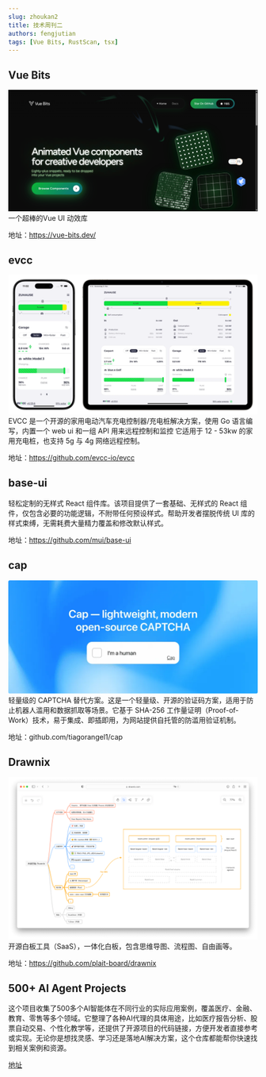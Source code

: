 ```yaml
---
slug: zhoukan2
title: 技术周刊二
authors: fengjutian
tags: [Vue Bits, RustScan, tsx]
---
```



## Vue Bits
![alt text](./static/imgs/vuebits.png)
一个超棒的Vue UI 动效库

地址：https://vue-bits.dev/

## evcc
![alt text](./static/imgs/evcc.webp)
EVCC 是一个开源的家用电动汽车充电控制器/充电桩解决方案，使用 Go 语言编写，内置一个 web ui 和一组 API 用来远程控制和监控
它适用于 12 - 53kw 的家用充电桩，也支持 5g 与 4g 网络远程控制。

地址：https://github.com/evcc-io/evcc

## base-ui

轻松定制的无样式 React 组件库。该项目提供了一套基础、无样式的 React 组件，仅包含必要的功能逻辑，不附带任何预设样式。帮助开发者摆脱传统 UI 库的样式束缚，无需耗费大量精力覆盖和修改默认样式。

地址：https://github.com/mui/base-ui

## cap
![alt text](./static/imgs/cap.webp)
轻量级的 CAPTCHA 替代方案。这是一个轻量级、开源的验证码方案，适用于防止机器人滥用和数据抓取等场景。它基于 SHA-256 工作量证明（Proof-of-Work）技术，易于集成、即插即用，为网站提供自托管的防滥用验证机制。

地址：github.com/tiagorangel1/cap

## Drawnix
![alt text](./static/imgs/drawnix.png)
开源白板工具（SaaS），一体化白板，包含思维导图、流程图、自由画等。

地址：https://github.com/plait-board/drawnix

## 500+ AI Agent Projects
这个项目收集了500多个AI智能体在不同行业的实际应用案例，覆盖医疗、金融、教育、零售等多个领域。它整理了各种AI代理的具体用途，比如医疗报告分析、股票自动交易、个性化教学等，还提供了开源项目的代码链接，方便开发者直接参考或实现。无论你是想找灵感、学习还是落地AI解决方案，这个仓库都能帮你快速找到相关案例和资源。

[地址](https://github.com/ashishpatel26/500-AI-Agents-Projects)